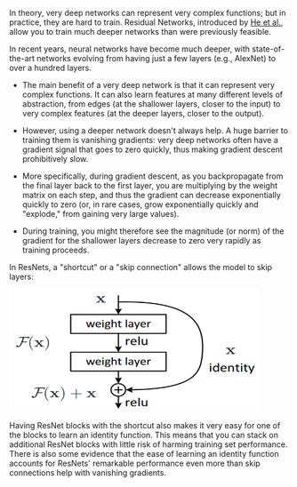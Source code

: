 
In theory, very deep networks can represent very complex functions; but in practice, they are hard to train. Residual Networks, introduced by [He et al.](https://arxiv.org/pdf/1512.03385.pdf), allow you to train much deeper networks than were previously feasible.

In recent years, neural networks have become much deeper, with state-of-the-art networks evolving from having just a few layers (e.g., AlexNet) to over a hundred layers.

* The main benefit of a very deep network is that it can represent very complex functions. It can also learn features at many different levels of abstraction, from edges (at the shallower layers, closer to the input) to very complex features (at the deeper layers, closer to the output). 

* However, using a deeper network doesn't always help. A huge barrier to training them is vanishing gradients: very deep networks often have a gradient signal that goes to zero quickly, thus making gradient descent prohibitively slow.

* More specifically, during gradient descent, as you backpropagate from the final layer back to the first layer, you are multiplying by the weight matrix on each step, and thus the gradient can decrease exponentially quickly to zero (or, in rare cases, grow exponentially quickly and "explode," from gaining very large values). 

* During training, you might therefore see the magnitude (or norm) of the gradient for the shallower layers decrease to zero very rapidly as training proceeds.

In ResNets, a "shortcut" or a "skip connection" allows the model to skip layers:

<img src="skip-connection.png" style="width:450px;height:220px;">

Having ResNet blocks with the shortcut also makes it very easy for one of the blocks to learn an identity function. This means that you can stack on additional ResNet blocks with little risk of harming training set performance. There is also some evidence that the ease of learning an identity function accounts for ResNets' remarkable performance even more than skip connections help with vanishing gradients.
